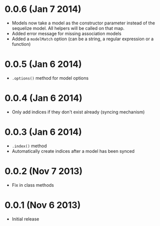 0.0.6 (Jan 7 2014)
==================

* Models now take a model as the constructor parameter instead of the sequelize model. All helpers will be called on that map.
* Added error message for missing association models
* Added a `modelMatch` option (can be a string, a regular expression or a function)

0.0.5 (Jan 6 2014)
==================

* `.options()` method for model options

0.0.4 (Jan 6 2014)
==================

* Only add indices if they don't exist already (syncing mechanism)

0.0.3 (Jan 6 2014)
==================

* `.index()` method
* Automatically create indices after a model has been synced

0.0.2 (Nov 7 2013)
==================

* Fix in class methods

0.0.1 (Nov 6 2013)
==================

* Initial release
